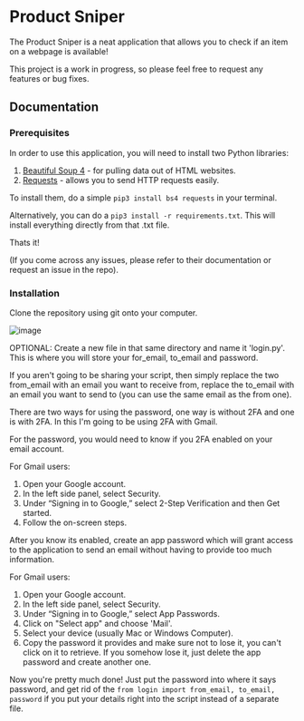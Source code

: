 # Product Sniper

The Product Sniper is a neat application that allows you to check if an item on a webpage is available!

This project is a work in progress, so please feel free to request any features or bug fixes.

## Documentation

### Prerequisites

In order to use this application, you will need to install two Python libraries:

1. [Beautiful Soup 4](https://www.crummy.com/software/BeautifulSoup/bs4/doc/) - for pulling data out of HTML websites. 
2. [Requests](https://requests.readthedocs.io/en/master/) - allows you to send HTTP requests easily.

To install them, do a simple `pip3 install bs4 requests` in your terminal.

Alternatively, you can do a `pip3 install -r requirements.txt`. This will install everything directly from that .txt file.

Thats it!

(If you come across any issues, please refer to their documentation or request an issue in the repo).

### Installation
Clone the repository using git onto your computer.

![image](https://user-images.githubusercontent.com/76453314/111336206-eca8af80-866c-11eb-831b-04a9631ec62b.png)

OPTIONAL: Create a new file in that same directory and name it 'login.py'. This is where you will store your for_email, to_email and password.

If you aren't going to be sharing your script, then simply replace the two from_email with an email you want to receive from, replace the to_email with an email you want to send to (you can use the same email as the from one).

There are two ways for using the password, one way is without 2FA and one is with 2FA. In this I'm going to be using 2FA with Gmail.

For the password, you would need to know if you 2FA enabled on your email account.

For Gmail users:

1. Open your Google account.
2. In the left side panel, select Security.
3. Under “Signing in to Google,” select 2-Step Verification and then Get started.
4. Follow the on-screen steps.

After you know its enabled, create an app password which will grant access to the application to send an email without having to provide too much information.

For Gmail users:

1. Open your Google account.
2. In the left side panel, select Security.
3. Under “Signing in to Google,” select App Passwords.
4. Click on "Select app" and choose 'Mail'.
5. Select your device (usually Mac or Windows Computer).
6. Copy the password it provides and make sure not to lose it, you can't click on it to retrieve. If you somehow lose it, just delete the app password and create another one.

Now you're pretty much done! Just put the password into where it says password, and get rid of the `from login import from_email, to_email, password` if you put your details right into the script instead of a separate file.
